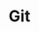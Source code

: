 ---
title: Git
menu:
  sidebar:
    name: Git management
    identifier: git-management
    weight: 10
draft: false
---